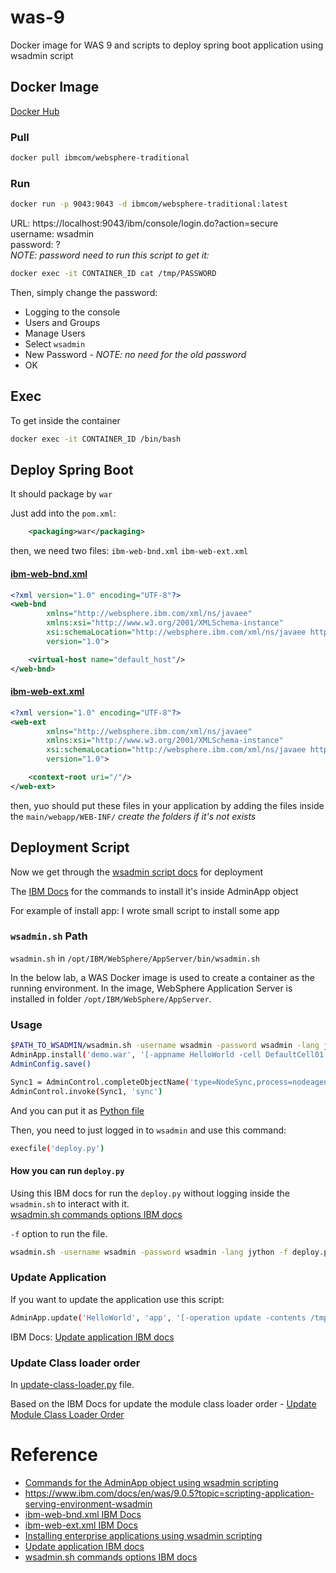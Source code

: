 # was-9
Docker image for WAS 9 and scripts to deploy spring boot application using wsadmin script

## Docker Image

[Docker Hub](https://hub.docker.com/r/ibmcom/websphere-traditional)

### Pull
```sh
docker pull ibmcom/websphere-traditional
```

### Run
```sh
docker run -p 9043:9043 -d ibmcom/websphere-traditional:latest
```

URL: https://localhost:9043/ibm/console/login.do?action=secure  
username: wsadmin  
password: ?  
_NOTE: password need to run this script to get it:_  
```sh
docker exec -it CONTAINER_ID cat /tmp/PASSWORD
```

Then, simply change the password:
- Logging to the console
- Users and Groups
- Manage Users
- Select `wsadmin`
- New Password - _NOTE: no need for the old password_
- OK

## Exec
To get inside the container
```sh
docker exec -it CONTAINER_ID /bin/bash
```

## Deploy Spring Boot

It should package by `war`

Just add into the `pom.xml`:
```xml
    <packaging>war</packaging>
```

then, we need two files: `ibm-web-bnd.xml` `ibm-web-ext.xml`

#### [ibm-web-bnd.xml](/ibm-web-bnd.xml)
```xml
<?xml version="1.0" encoding="UTF-8"?>
<web-bnd
        xmlns="http://websphere.ibm.com/xml/ns/javaee"
        xmlns:xsi="http://www.w3.org/2001/XMLSchema-instance"
        xsi:schemaLocation="http://websphere.ibm.com/xml/ns/javaee http://websphere.ibm.com/xml/ns/javaee/ibm-web-bnd_1_0.xsd"
        version="1.0">

    <virtual-host name="default_host"/>
</web-bnd>
```
#### [ibm-web-ext.xml](/ibm-web-ext.xml)
```xml
<?xml version="1.0" encoding="UTF-8"?>
<web-ext
        xmlns="http://websphere.ibm.com/xml/ns/javaee"
        xmlns:xsi="http://www.w3.org/2001/XMLSchema-instance"
        xsi:schemaLocation="http://websphere.ibm.com/xml/ns/javaee http://websphere.ibm.com/xml/ns/javaee/ibm-web-ext_1_0.xsd"
        version="1.0">

    <context-root uri="/"/>
</web-ext>
```

then, yuo should put these files in your application by adding
the files inside the `main/webapp/WEB-INF/` _create the folders if 
it's not exists_

## Deployment Script

Now we get through the [wsadmin script docs](https://www.ibm.com/docs/en/was/9.0.5?topic=scripting-application-serving-environment-wsadmin) for deployment

The [IBM Docs](https://www.ibm.com/docs/en/was/9.0.5?topic=scripting-commands-adminapp-object-using-wsadmin) for the commands to install it's inside AdminApp object

For example of install app:
I wrote small script to install some app

### `wsadmin.sh` Path
`wsadmin.sh` in `/opt/IBM/WebSphere/AppServer/bin/wsadmin.sh`

In the below lab, a WAS Docker image is used to create a container 
as the running environment. In the image, WebSphere Application Server is installed 
in folder `/opt/IBM/WebSphere/AppServer`.

### Usage
```sh
$PATH_TO_WSADMIN/wsadmin.sh -username wsadmin -password wsadmin -lang jython # Logging
AdminApp.install('demo.war', '[-appname HelloWorld -cell DefaultCell01 -server server1]')
AdminConfig.save()

Sync1 = AdminControl.completeObjectName('type=NodeSync,process=nodeagent,node=AppSrvNode01,*')
AdminControl.invoke(Sync1, 'sync')
```
And you can put it as [Python file](/script/deploy.py)

Then, you need to just logged in to `wsadmin` and use this command:
```sh
execfile('deploy.py')
```

#### How you can run `deploy.py`
Using this IBM docs for run the `deploy.py` without logging inside the `wsadmin.sh` to interact with it.  
[wsadmin.sh commands options IBM docs]

`-f` option to run the file.
```sh
wsadmin.sh -username wsadmin -password wsadmin -lang jython -f deploy.py
```

### Update Application
If you want to update the application use this script:
```sh
AdminApp.update('HelloWorld', 'app', '[-operation update -contents /tmp/demo-2.war  -usedefaultbindings -nodeployejb]')
```
IBM Docs: [Update application IBM docs]

### Update Class loader order

In [update-class-loader.py](/script/update-class-loader.py) file.

Based on the IBM Docs for update the module class loader order - [Update Module Class Loader Order] 

# Reference

- [Commands for the AdminApp object using wsadmin scripting](https://www.ibm.com/docs/en/was/9.0.5?topic=scripting-commands-adminapp-object-using-wsadmin)
- https://www.ibm.com/docs/en/was/9.0.5?topic=scripting-application-serving-environment-wsadmin
- [ibm-web-bnd.xml IBM Docs](https://www.ibm.com/docs/en/was-nd/9.0.5?topic=files-application-bindings)
- [ibm-web-ext.xml IBM Docs](https://www.ibm.com/docs/en/was-nd/8.5.5?topic=parameters-jsp-engine-configuration)
- [Installing enterprise applications using wsadmin scripting](https://www.ibm.com/docs/en/was/9.0.5?topic=scripting-installing-enterprise-applications-using-wsadmin)
- [Update application IBM docs]
- [wsadmin.sh commands options IBM docs] 

[Update application IBM docs]:https://www.ibm.com/docs/en/was/9.0.5?topic=scripting-updating-installed-applications-using-wsadmin-tool
[wsadmin.sh commands options IBM docs]:https://www.ibm.com/docs/en/was/9.0.5?topic=scripting-wsadmin-tool
[Update Module Class Loader Order]:https://www.ibm.com/docs/en/was-zos/9.0.5?topic=caus-modifying-war-class-loader-mode-using-wsadmin-scripting